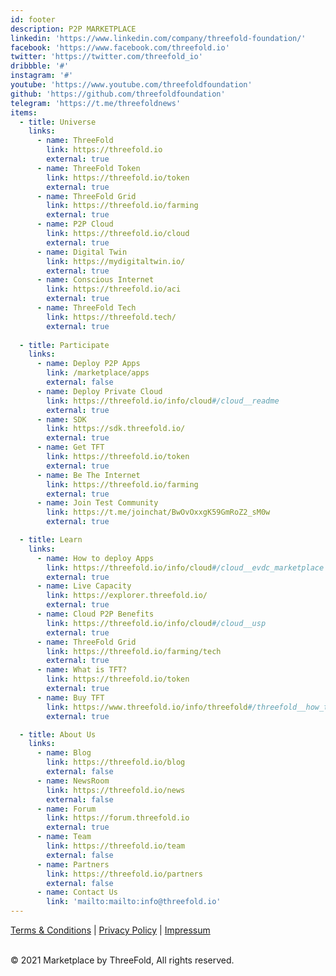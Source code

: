 ```yaml
---
id: footer
description: P2P MARKETPLACE
linkedin: 'https://www.linkedin.com/company/threefold-foundation/'
facebook: 'https://www.facebook.com/threefold.io'
twitter: 'https://twitter.com/threefold_io'
dribbble: '#'
instagram: '#'
youtube: 'https://www.youtube.com/threefoldfoundation'
github: 'https://github.com/threefoldfoundation'
telegram: 'https://t.me/threefoldnews'
items:
  - title: Universe
    links: 
      - name: ThreeFold
        link: https://threefold.io
        external: true
      - name: ThreeFold Token
        link: https://threefold.io/token
        external: true
      - name: ThreeFold Grid
        link: https://threefold.io/farming
        external: true
      - name: P2P Cloud
        link: https://threefold.io/cloud
        external: true
      - name: Digital Twin
        link: https://mydigitaltwin.io/
        external: true
      - name: Conscious Internet
        link: https://threefold.io/aci
        external: true
      - name: ThreeFold Tech
        link: https://threefold.tech/
        external: true
        
  - title: Participate
    links: 
      - name: Deploy P2P Apps
        link: /marketplace/apps
        external: false
      - name: Deploy Private Cloud
        link: https://threefold.io/info/cloud#/cloud__readme
        external: true
      - name: SDK
        link: https://sdk.threefold.io/
        external: true
      - name: Get TFT
        link: https://threefold.io/token
        external: true
      - name: Be The Internet
        link: https://threefold.io/farming
        external: true
      - name: Join Test Community
        link: https://t.me/joinchat/BwOvOxxgK59GmRoZ2_sM0w
        external: true

  - title: Learn
    links: 
      - name: How to deploy Apps
        link: https://threefold.io/info/cloud#/cloud__evdc_marketplace
        external: true
      - name: Live Capacity
        link: https://explorer.threefold.io/
        external: true
      - name: Cloud P2P Benefits
        link: https://threefold.io/info/cloud#/cloud__usp
        external: true
      - name: ThreeFold Grid
        link: https://threefold.io/farming/tech
        external: true
      - name: What is TFT?
        link: https://threefold.io/token
        external: true
      - name: Buy TFT
        link: https://www.threefold.io/info/threefold#/threefold__how_to_buy_and_sell
        external: true

  - title: About Us
    links: 
      - name: Blog
        link: https://threefold.io/blog
        external: false
      - name: NewsRoom
        link: https://threefold.io/news
        external: false
      - name: Forum
        link: https://forum.threefold.io
        external: true
      - name: Team
        link: https://threefold.io/team
        external: false
      - name: Partners
        link: https://threefold.io/partners
        external: false
      - name: Contact Us
        link: 'mailto:mailto:info@threefold.io'
---
```


[Terms & Conditions](https://threefold.io/info/legal#/legal__terms_conditions_websites) | [Privacy Policy](https://threefold.io/info/legal#/legal__privacypolicy) | [Impressum]()

<br/>
&#xA9; 2021 Marketplace by ThreeFold, All rights reserved.

